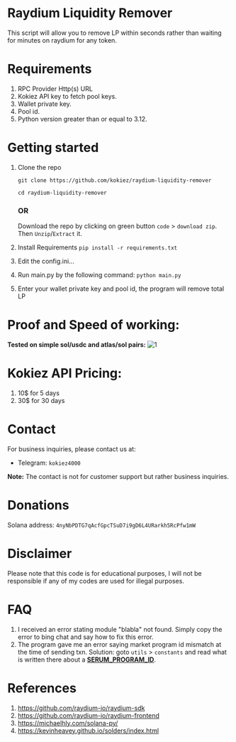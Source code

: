 # Raydium Liquidity Remover
This script will allow you to remove LP within seconds rather than waiting for minutes on raydium for any token.


# Requirements
1. RPC Provider Http(s) URL
2. Kokiez API key to fetch pool keys.
3. Wallet private key.
4. Pool id.
5. Python version greater than or equal to 3.12.

# Getting started
1. Clone the repo

    ```
   git clone https://github.com/kokiez/raydium-liquidity-remover
   
   cd raydium-liquidity-remover
   ```
   
      ### OR
   
   Download the repo by clicking on green button `code` > `download zip`. Then `Unzip`/`Extract` it.

3. Install Requirements
 `pip install -r requirements.txt`

4. Edit the config.ini...
5. Run main.py by the following command:
 `python main.py`
6. Enter your wallet private key and pool id, the program will remove total LP

# Proof and Speed of working:
**Tested on simple sol/usdc and atlas/sol pairs:**
![1](https://github.com/kokiez/raydium-liquidity-remover/assets/105941365/cdc5ad00-b7e4-44bb-9543-301361ac6d8f)

# Kokiez API Pricing:
  1) 10$ for 5 days 
  2) 30$ for 30 days

# Contact
For business inquiries, please contact us at:
 - Telegram: `kokiez4000`
 
**Note:** The contact is not for customer support but rather business inquiries.
# Donations

Solana address: `4nyNbPDTG7qAcfGpcTSuD7i9gD6L4URarkh5RcPfw1mW`


# Disclaimer
Please note that this code is for educational purposes, I will not be responsible if any of my codes are used for illegal purposes.


# FAQ
1. I received an error stating module "blabla" not found. Simply copy the error to bing chat and say how to fix this error.
2. The program gave me an error saying market program id mismatch at the time of sending txn. Solution: goto `utils` > `constants` and read what is written there about a [**SERUM_PROGRAM_ID**](https://github.com/kokiez/raydium-liquidity-remover/blob/main/utils/constants.py#L19).

# References

1. https://github.com/raydium-io/raydium-sdk
2. https://github.com/raydium-io/raydium-frontend
3. https://michaelhly.com/solana-py/
4. https://kevinheavey.github.io/solders/index.html


